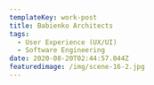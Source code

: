 ```yaml
---
templateKey: work-post
title: Babienko Architects
tags:
  - User Experience (UX/UI)
  - Software Engineering
date: 2020-08-20T02:44:57.044Z
featuredimage: /img/scene-16-2.jpg
---
```

